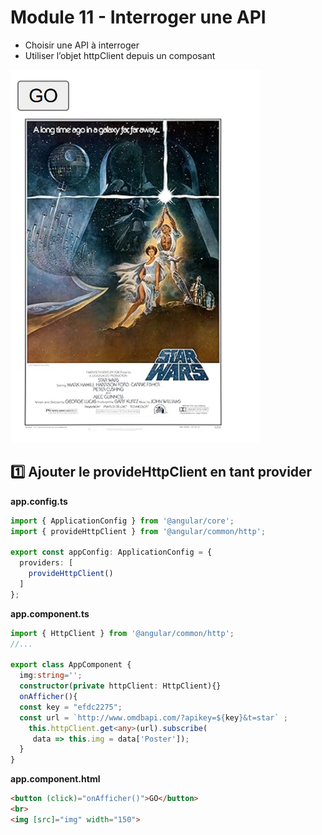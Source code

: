 # Module 11 - Interroger une API
- Choisir une API à interroger
- Utiliser l’objet httpClient depuis un composant

<img src="../img/td/td11/film.png" width="400">

## :one: Ajouter le provideHttpClient  en tant provider
**app.config.ts**
```ts
import { ApplicationConfig } from '@angular/core';
import { provideHttpClient } from '@angular/common/http';

export const appConfig: ApplicationConfig = {
  providers: [
    provideHttpClient()
  ]
};
```

**app.component.ts**
```ts
import { HttpClient } from '@angular/common/http';
//...

export class AppComponent {
  img:string='';
  constructor(private httpClient: HttpClient){}
  onAfficher(){
  const key = "efdc2275";
  const url = `http://www.omdbapi.com/?apikey=${key}&t=star` ;
    this.httpClient.get<any>(url).subscribe(
     data => this.img = data['Poster']);
  } 
}
```


**app.component.html**
```html
<button (click)="onAfficher()">GO</button>
<br>
<img [src]="img" width="150">
```
